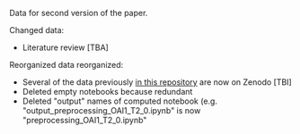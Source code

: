 Data for second version of the paper.

Changed data:  
- Literature review [TBA]

Reorganized data reorganized: 
- Several of the data previously [in this repository](https://github.com/sbonaretti/pyKNEEr/tree/master/publication/data) are now on Zenodo [TBI]
- Deleted empty notebooks because redundant
- Deleted "output" names of computed notebook (e.g. "output_preprocessing_OAI1_T2_0.ipynb" is now "preprocessing_OAI1_T2_0.ipynb"  
